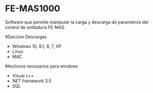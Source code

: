 # FE-MAS1000
Software que permite manipular la carga y descarga de parametros del control de soldadura FE-MAS

#Seccion Descargas

- Windows 10, 8.1, 8, 7, XP
- Linux
- MAC

#Archivos necesarios para windows

- Visual c++
- NET framework 3.5
- SQL


